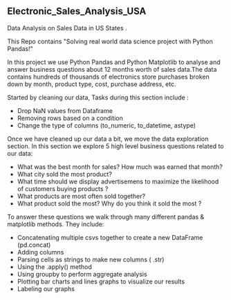 ## Electronic_Sales_Analysis_USA
Data Analysis on Sales Data in US States .

This Repo contains "Solving real world data science project with Python Pandas!"

In this project we use Python Pandas and Python Matplotlib to analyse and answer business questions about 12 months worth of sales data.The data contains hundreds of thousands of electronics store purchases broken down by month, product type, cost, purchase address, etc.

Started by cleaning our data, Tasks during this section include :

* Drop NaN values from Dataframe
* Removing rows based on a condition
* Change the type of columns (to_numeric, to_datetime, astype)

Once we have cleaned up our data a bit, we move the data exploration section. In this section we explore 5 high level business questions related to our data:
* What was the best month for sales? How much was earned that month?
* What city sold the most product?
* What time should we display advertisemens to maximize the likelihood of customers buying products ?
* What products are most often sold together?
* What product sold the most? Why do you think it sold the most ?

To answer these questions we walk through many different pandas & matplotlib methods. 
They include:
* Concatenating multiple csvs together to create a new DataFrame (pd.concat)
* Adding columns
* Parsing cells as strings to make new columns ( .str)
* Using the .apply() method
* Using groupby to perform aggregate analysis
* Plotting bar charts and lines graphs to visualize our results
* Labeling our graphs
